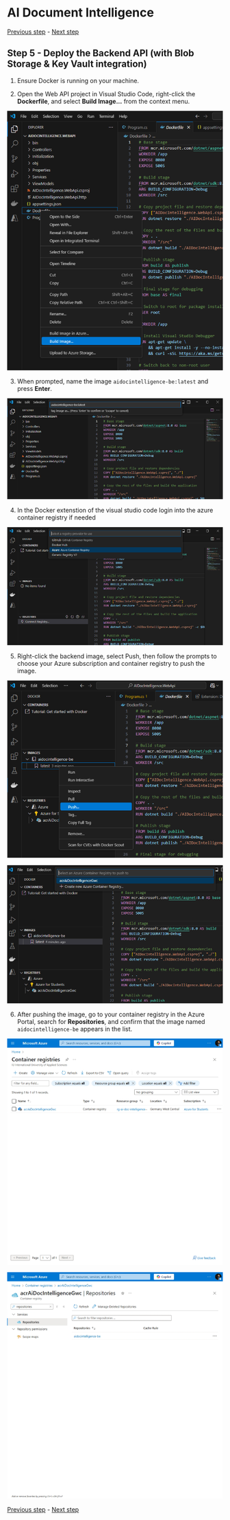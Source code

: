 # AI Document Intelligence

[Previous step](../step-04/README.md) - [Next step](../step-06/README.md)

## Step 5 - Deploy the Backend API (with Blob Storage & Key Vault integration)

1. Ensure Docker is running on your machine.  

2. Open the Web API project in Visual Studio Code, right-click the **Dockerfile**, and select **Build Image...** from the context menu.

![building the docker image](sshot-5-1.png)

3. When prompted, name the image `aidocintelligence-be:latest` and press **Enter**.

![selecting the image name](sshot-5-2.png)

4. In the Docker extenstion of the visual studio code login into the azure container registry if needed

![login to container registry](sshot-5-3.png)

5. Right-click the backend image, select Push, then follow the prompts to choose your Azure subscription and container registry to push the image.

![pushing image to container registry](sshot-5-4.png)

![selecting container registry](sshot-5-5.png)

6. After pushing the image, go to your container registry in the Azure Portal, search for **Repositories**, and confirm that the image named `aidocintelligence-be` appears in the list.

![navigating to container registry](sshot-5-6.png)

![expected image in container registry](sshot-5-7.png)

[Previous step](../step-04/README.md) - [Next step](../step-06/README.md)
